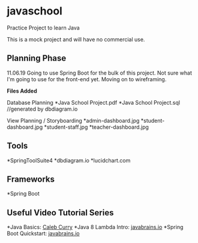 # javaschool
Practice Project to learn Java

This is a mock project and will have no commercial use.

## Planning Phase
11.06.19
Going to use Spring Boot for the bulk of this project. Not sure what I'm going to use for the front-end yet. Moving on to wireframing.

**Files Added**

Database Planning
*Java School Project.pdf
*Java School Project.sql //generated by dbdiagram.io

View Planning / Storyboarding
*admin-dashboard.jpg
*student-dashboard.jpg
*student-staff.jpg
*teacher-dashboard.jpg

## Tools
*SpringToolSuite4
*dbdiagram.io
*lucidchart.com

## Frameworks
*Spring Boot

## Useful Video Tutorial Series
*Java Basics: [Caleb Curry](https://www.youtube.com/watch?v=r3GGV2TG_vw&list=PL_c9BZzLwBRKIMP_xNTJxi9lIgQhE51rF)
*Java 8 Lambda Intro: [javabrains.io](https://www.youtube.com/watch?v=gpIUfj3KaOc&list=PLqq-6Pq4lTTa9YGfyhyW2CqdtW9RtY-I3)
*Spring Boot Quickstart: [javabrains.io](https://www.youtube.com/watch?v=msXL2oDexqw&list=PLqq-6Pq4lTTbx8p2oCgcAQGQyqN8XeA1x)
